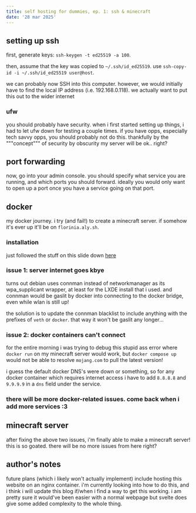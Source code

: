 ```yaml
---
title: self hosting for dummies, ep. 1: ssh & minecraft
date: '28 mar 2025'
---
```


## setting up ssh
first, generate keys: `ssh-keygen -t ed25519 -a 100`.

then, assume that the key was copied to `~/.ssh/id_ed25519`. 
use `ssh-copy-id -i ~/.ssh/id_ed25519 user@host`.

we can probably now SSH into this computer. however, we would initially have to find the local IP address (i.e. 192.168.0.118). we actually want to put this out to the wider internet

### ufw
you should probably have security. when i first started setting up things, i had to let ufw down for testing a couple times. if you have opps, especially tech savvy opps, you should probably not do this. thankfully by the """concept""" of security by obscurity my server will be ok.. right?

## port forwarding
now, go into your admin console. you should specify what service you are running, and which ports you should forward. ideally you would only want to open up a port once you have a service going on that port.

## docker
my docker journey. i try (and fail!) to create a minecraft server. if somehow it's ever up it'll be on `florinia.aly.sh`.
### installation
just followed the stuff on this slide down [here](https://docs.docker.com/engine/install/debian/)

### issue 1: server internet goes kbye
turns out debian uses connman instead of networkmanager as its wpa_supplicant wrapper, at least for the LXDE install that i used. and connman would be gaslit by docker into connecting to the docker bridge, even while wlan is still up!

the solution is to update the connman blacklist to include anything with the prefixes of `veth` or `docker`. that way it won't be gaslit any longer... 

### issue 2: docker containers can't connect
for the entire morning i was trying to debug this stupid ass error where `docker run` on my minecraft server would work, but `docker compose up` would not be able to resolve `mojang.com` to pull the latest version!

i guess the default docker DNS's were down or something, so for any docker container which requires internet access i have to add `8.8.8.8` and `9.9.9.9` in a `dns` field under the service.

### there will be more docker-related issues. come back when i add more services :3

## minecraft server
after fixing the above two issues, i'm finally able to make a minecraft server! this is so goated. there will be no more issues from here right?

## author's notes
future plans (which i likely won't actually implement) include hosting this website on an nginx container.
i'm currently looking into how to do this, and i think i will update this blog if/when i find a way to get this 
working. i am pretty sure it would've been easier with a normal webpage but svelte does give some added
complexity to the whole thing.